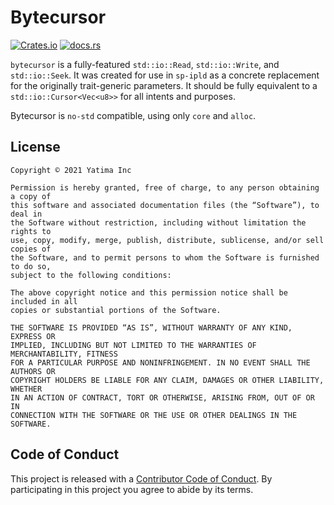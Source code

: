 # Bytecursor
[![Crates.io](https://img.shields.io/crates/v/bytecursor)](https://crates.io/crates/bytecursor)
[![docs.rs](https://img.shields.io/docsrs/bytecursor.svg)](https://docs.rs/bytecursor)

`bytecursor` is a fully-featured `std::io::Read`, `std::io::Write`, and `std::io::Seek`. It was created for use in `sp-ipld` as a concrete replacement for the originally trait-generic parameters. It should be fully equivalent to a `std::io::Cursor<Vec<u8>>` for all intents and purposes.

Bytecursor is `no-std` compatible, using only `core` and `alloc`.

## License

```
Copyright © 2021 Yatima Inc

Permission is hereby granted, free of charge, to any person obtaining a copy of
this software and associated documentation files (the “Software”), to deal in
the Software without restriction, including without limitation the rights to
use, copy, modify, merge, publish, distribute, sublicense, and/or sell copies of
the Software, and to permit persons to whom the Software is furnished to do so,
subject to the following conditions:

The above copyright notice and this permission notice shall be included in all
copies or substantial portions of the Software.

THE SOFTWARE IS PROVIDED “AS IS”, WITHOUT WARRANTY OF ANY KIND, EXPRESS OR
IMPLIED, INCLUDING BUT NOT LIMITED TO THE WARRANTIES OF MERCHANTABILITY, FITNESS
FOR A PARTICULAR PURPOSE AND NONINFRINGEMENT. IN NO EVENT SHALL THE AUTHORS OR
COPYRIGHT HOLDERS BE LIABLE FOR ANY CLAIM, DAMAGES OR OTHER LIABILITY, WHETHER
IN AN ACTION OF CONTRACT, TORT OR OTHERWISE, ARISING FROM, OUT OF OR IN
CONNECTION WITH THE SOFTWARE OR THE USE OR OTHER DEALINGS IN THE SOFTWARE.
```

## Code of Conduct

This project is released with a [Contributor Code of
Conduct](CODE_OF_CONDUCT.md). By participating in this project you agree to abide by its
terms.
